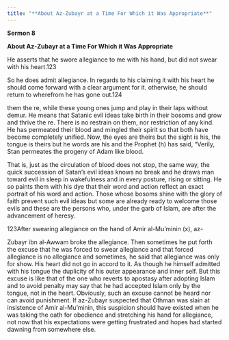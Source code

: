 ```yaml
---
title: "**About Az-Zubayr at a Time For Which it Was Appropriate**" 
---
```

**Sermon 8**

**About Az\-Zubayr at a Time For Which it Was Appropriate**

He asserts that he swore allegiance to me with his hand, but did not swear with his heart\.123

So he does admit allegiance\. In regards to his claiming it with his heart he should come forward with a clear argument for it\. otherwise, he should return to wherefrom he has gone out\.124

them the re, while these young ones jump and play in their laps without demur\. He means that Satanic evil ideas take birth in their bosoms and grow and thrive the re\. There is no restrain on them, nor restriction of any kind\. He has permeated their blood and mingled their spirit so that both have become completely unified\. Now, the eyes are theirs but the sight is his, the tongue is theirs but he words are his and the Prophet \(h\) has said, “Verily, Stan permeates the progeny of Adam like blood\.

That is, just as the circulation of blood does not stop, the same way, the quick succession of Satan’s evil ideas knows no break and he draws man toward evil in sleep in wakefulness and in every posture, rising or sitting\. He so paints them with his dye that their word and action reflect an exact portrait of his word and action\. Those whose bosoms shine with the glory of faith prevent such evil ideas but some are already ready to welcome those evils and these are the persons who, under the garb of Islam, are after the advancement of heresy\.

123After swearing allegiance on the hand of Amir al\-Mu’minin \(x\), az\-

Zubayr ibn al\-Awwam broke the allegiance\. Then sometimes he put forth the excuse that he was forced to swear allegiance and that forced allegiance is no allegiance and sometimes, he said that allegiance was only for show\. His heart did not go in accord to it\. As though he himself admitted with his tongue the duplicity of his outer appearance and inner self\. But this excuse is like that of the one who reverts to apostasy after adopting Islam and to avoid penalty may say that he had accepted Islam only by the tongue, not in the heart\. Obviously, such an excuse cannot be heard nor can avoid punishment\. If az\-Zubayr suspected that Othman was slain at insistence of Amir al\-Mu’minin, this suspicion should have existed when he was taking the oath for obedience and stretching his hand for allegiance, not now that his expectations were getting frustrated and hopes had started dawning from somewhere else\.

<a id="page363"></a>

